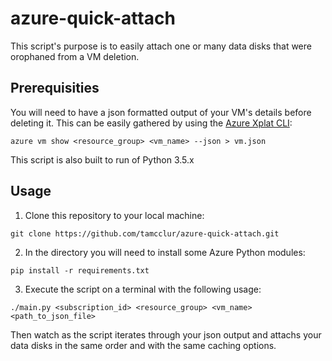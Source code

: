 # azure-quick-attach
This script's purpose is to easily attach one or many data disks that were orophaned from a VM deletion.

## Prerequisities

You will need to have a json formatted output of your VM's details before deleting it. This can be easily gathered by using the [Azure Xplat CLI](https://github.com/Azure/azure-xplat-cli):

`azure vm show <resource_group> <vm_name> --json > vm.json`

This script is also built to run of Python 3.5.x

## Usage

1) Clone this repository to your local machine:

`git clone https://github.com/tamcclur/azure-quick-attach.git`

2) In the directory you will need to install some Azure Python modules:

`pip install -r requirements.txt`

3) Execute the script on a terminal with the following usage:

`./main.py <subscription_id> <resource_group> <vm_name> <path_to_json_file>`

Then watch as the script iterates through your json output and attachs your data disks in the same order and with the same caching options.
